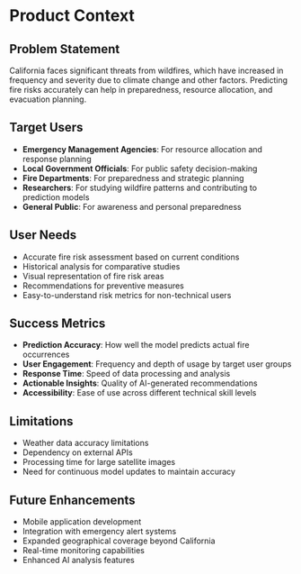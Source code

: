 # Product Context

## Problem Statement
California faces significant threats from wildfires, which have increased in frequency and severity due to climate change and other factors. Predicting fire risks accurately can help in preparedness, resource allocation, and evacuation planning.

## Target Users
- **Emergency Management Agencies**: For resource allocation and response planning
- **Local Government Officials**: For public safety decision-making
- **Fire Departments**: For preparedness and strategic planning
- **Researchers**: For studying wildfire patterns and contributing to prediction models
- **General Public**: For awareness and personal preparedness

## User Needs
- Accurate fire risk assessment based on current conditions
- Historical analysis for comparative studies
- Visual representation of fire risk areas
- Recommendations for preventive measures
- Easy-to-understand risk metrics for non-technical users

## Success Metrics
- **Prediction Accuracy**: How well the model predicts actual fire occurrences
- **User Engagement**: Frequency and depth of usage by target user groups
- **Response Time**: Speed of data processing and analysis
- **Actionable Insights**: Quality of AI-generated recommendations
- **Accessibility**: Ease of use across different technical skill levels

## Limitations
- Weather data accuracy limitations
- Dependency on external APIs
- Processing time for large satellite images
- Need for continuous model updates to maintain accuracy

## Future Enhancements
- Mobile application development
- Integration with emergency alert systems
- Expanded geographical coverage beyond California
- Real-time monitoring capabilities
- Enhanced AI analysis features 